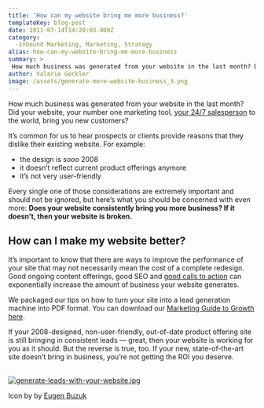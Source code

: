 ```yaml
---
title: 'How can my website bring me more business?'
templateKey: blog-post
date: 2011-07-14T14:20:03.000Z
category: 
  -Inbound Marketing, Marketing, Strategy
alias: how-can-my-website-bring-me-more-business
summary: > 
 How much business was generated from your website in the last month? Did your website, your number one marketing tool, your 24/7 salesperson to the world, bring you new customers?
author: Valarie Geckler
image: /assets/generate-more-website-business_3.png
---
```


How much business was generated from your website in the last month? Did your website, your number one marketing tool, [your 24/7 salesperson](/insights/how-much-does-website-cost-why-30000-bargain) to the world, bring you new customers?

It’s common for us to hear prospects or clients provide reasons that they dislike their existing website. For example:

*   the design is _sooo_ 2008
*   it doesn’t reflect current product offerings anymore
*   it’s not very user-friendly

Every single one of those considerations are extremely important and should not be ignored, but here’s what you should be concerned with even more: **Does your website consistently bring you more business? If it doesn’t, then your website is broken.**

How can I make my website better?
---------------------------------

It’s important to know that there are ways to improve the performance of your site that may not necessarily mean the cost of a complete redesign. Good ongoing content offerings, good SEO and [good calls to action](/insights/content-generation-and-ctas-do-your-site-visitors-know-what-do-next) can exponentially increase the amount of business your website generates.

We packaged our tips on how to turn your site into a lead generation machine into PDF format. You can download our [Marketing Guide to Growth here](http://offer.digett.com/marketing-guide-growth).

If your 2008-designed, non-user-friendly, out-of-date product offering site is still bringing in consistent leads — great, then your website is working for you as it should. But the reverse is true, too. If your new, state-of-the-art site doesn’t bring in business, you’re not getting the ROI you deserve.  
 

[![generate-leads-with-your-website.jpg](/sites/default/files/generate-leads_0.jpg)](http://www.digett.com/marketing-plan-growth?utm_source=digett&utm_medium=blog-2011-07-14&utm_campaign=plan-for-growth-one)

Icon by by [Eugen Buzuk](http://icondrawer.com/)